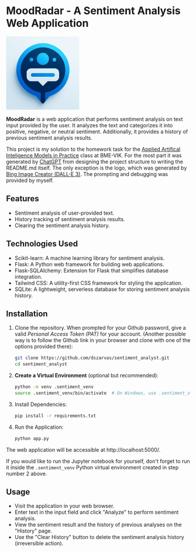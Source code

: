 # MoodRadar - A Sentiment Analysis Web Application

<img src="static/logo.png" alt="drawing" width="200"/>

**MoodRadar** is a web application that performs sentiment analysis on text input provided by the user. It analyzes the text and categorizes it into positive, negative, or neutral sentiment. Additionally, it provides a history of previous sentiment analysis results.

This project is my solution to the homework task for the [Applied Artifical Inteligence Models in Practice](https://portal.vik.bme.hu/kepzes/targyak/VITMAV78/) class at BME-VIK. For the most part it was generated by [ChatGPT](https://chat.openai.com/) from designing the project structure to writing the README.md itself. The only exception is the logo, which was generated by [Bing Image Creator (DALL-E 3)](https://www.bing.com/images/create). The prompting and debugging was provided by myself.

## Features

- Sentiment analysis of user-provided text.
- History tracking of sentiment analysis results.
- Clearing the sentiment analysis history.

## Technologies Used

- Scikit-learn: A machine learning library for sentiment analysis.
- Flask: A Python web framework for building web applications.
- Flask-SQLAlchemy: Extension for Flask that simplifies database integration.
- Tailwind CSS: A utility-first CSS framework for styling the application.
- SQLite: A lightweight, serverless database for storing sentiment analysis history.

## Installation

1. Clone the repository. When prompted for your Github password, give a valid *Personal Access Token (PAT)* for your account. (Another possible way is to follow the Github link in your browser and clone with one of the options provided there):

   ```bash
   git clone https://github.com/dszarvas/sentiment_analyst.git
   cd sentiment_analyst
   ```

2. **Create a Virtual Environment** (optional but recommended):

   ```bash
   python -m venv .sentiment_venv
   source .sentiment_venv/bin/activate  # On Windows, use .sentiment_venv\Scripts\activate
   ```

3. Install Dependencies:

    ```bash
    pip install -r requirements.txt
    ```

4. Run the Application:

    ```bash
    python app.py
    ```

The web application will be accessible at http://localhost:5000/.

If you would like to run the Jupyter notebook for yourself, don't forget to run it inside the `.sentiment_venv` Python virtual environment created in step number 2 above.

## Usage
- Visit the application in your web browser.
- Enter text in the input field and click "Analyze" to perform sentiment analysis.
- View the sentiment result and the history of previous analyses on the "History" page.
- Use the "Clear History" button to delete the sentiment analysis history (irreversible action).